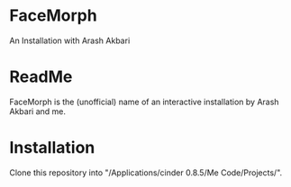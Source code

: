 FaceMorph
=========

An Installation with Arash Akbari


ReadMe
======
FaceMorph is the (unofficial) name of an interactive installation by Arash Akbari and me.


Installation
============
Clone this repository into "/Applications/cinder 0.8.5/Me Code/Projects/". 
